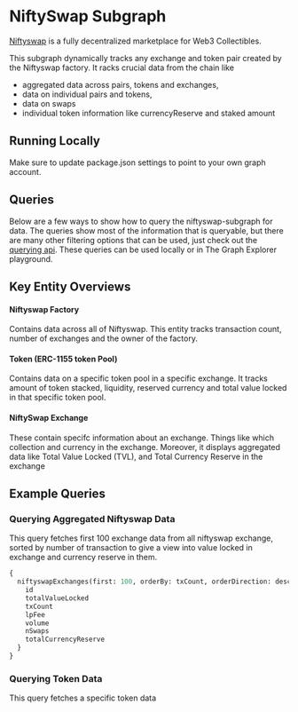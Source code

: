 # NiftySwap Subgraph

[Niftyswap](https://niftyswap.io/) is a fully decentralized marketplace for Web3 Collectibles.

This subgraph dynamically tracks any exchange and token pair created by the Niftyswap factory. It racks crucial data from the chain like

- aggregated data across pairs, tokens and exchanges,
- data on individual pairs and tokens,
- data on swaps
- individual token information like currencyReserve and staked amount

## Running Locally

Make sure to update package.json settings to point to your own graph account.

## Queries

Below are a few ways to show how to query the niftyswap-subgraph for data. The queries show most of the information that is queryable, but there are many other filtering options that can be used, just check out the [querying api](https://thegraph.com/docs/graphql-api). These queries can be used locally or in The Graph Explorer playground.

## Key Entity Overviews

#### Niftyswap Factory

Contains data across all of Niftyswap. This entity tracks  transaction count, number of exchanges and the owner of the factory.

#### Token (ERC-1155 token Pool)

Contains data on a specific token pool in a specific exchange. It tracks amount of token stacked, liquidity, reserved currency and total value locked in that specific token pool.


#### NiftySwap Exchange

These contain specifc information about an exchange. Things like which collection and currency in the exchange. Moreover, it displays aggregated data like Total Value Locked (TVL), and Total Currency Reserve in the exchange

## Example Queries

### Querying Aggregated Niftyswap Data

This query fetches first 100 exchange data from all niftyswap exchange, sorted by number of transaction to give a view into value locked in exchange and currency reserve in them.

```graphql
{
  niftyswapExchanges(first: 100, orderBy: txCount, orderDirection: desc) {
    id
    totalValueLocked
    txCount
    lpFee
    volume
    nSwaps
    totalCurrencyReserve
  }
}

```

### Querying Token Data

This query fetches a specific token data

